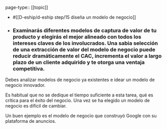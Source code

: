page-type:: [[topic]]

- #[[D-eship/d-eship step/15 diseña un modelo de negocio]]

- ### Examinarás diferentes modelos de captura de valor de tu producto y elegirás el mejor alineado con todos los intereses claves de los involucrados. Una sabia selección de una extracción de valor del modelo de negocio puede reducir dramáticamente el CAC, incrementa el valor a largo plazo de un cliente adquirido y te otorga una ventaja competitiva.

Debes analizar modelos de negocio ya existentes e idear un modelo de negocio innovador.

Es habitual que no se dedique el tiempo suficiente a esta tarea, qué es crítica para el éxito del negocio. Una vez se ha elegido un modelo de negocio es difícil de cambiar.

Un buen ejemplo es el modelo de negocio que construyó Google con su plataforma de anuncios.



